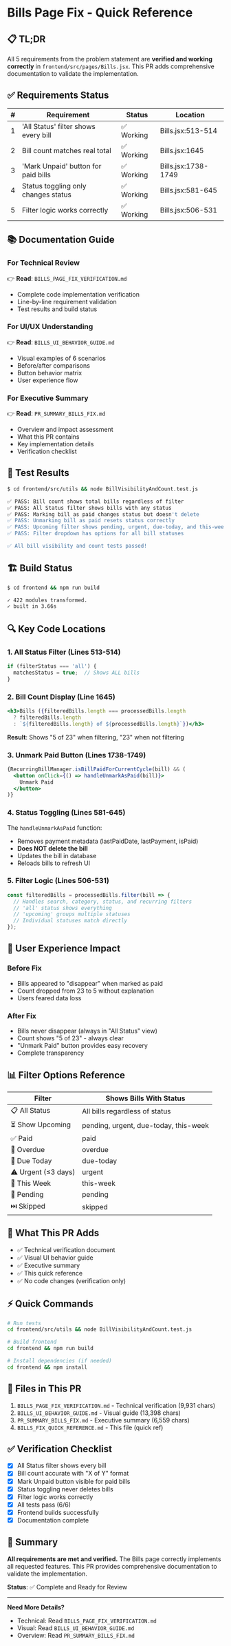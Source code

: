 # Bills Page Fix - Quick Reference

## 📋 TL;DR

All 5 requirements from the problem statement are **verified and working correctly** in `frontend/src/pages/Bills.jsx`. This PR adds comprehensive documentation to validate the implementation.

## ✅ Requirements Status

| # | Requirement | Status | Location |
|---|------------|--------|----------|
| 1 | 'All Status' filter shows every bill | ✅ Working | Bills.jsx:513-514 |
| 2 | Bill count matches real total | ✅ Working | Bills.jsx:1645 |
| 3 | 'Mark Unpaid' button for paid bills | ✅ Working | Bills.jsx:1738-1749 |
| 4 | Status toggling only changes status | ✅ Working | Bills.jsx:581-645 |
| 5 | Filter logic works correctly | ✅ Working | Bills.jsx:506-531 |

## 📚 Documentation Guide

### For Technical Review
👉 **Read**: `BILLS_PAGE_FIX_VERIFICATION.md`
- Complete code implementation verification
- Line-by-line requirement validation
- Test results and build status

### For UI/UX Understanding
👉 **Read**: `BILLS_UI_BEHAVIOR_GUIDE.md`
- Visual examples of 6 scenarios
- Before/after comparisons
- Button behavior matrix
- User experience flow

### For Executive Summary
👉 **Read**: `PR_SUMMARY_BILLS_FIX.md`
- Overview and impact assessment
- What this PR contains
- Key implementation details
- Verification checklist

## 🧪 Test Results

```bash
$ cd frontend/src/utils && node BillVisibilityAndCount.test.js

✅ PASS: Bill count shows total bills regardless of filter
✅ PASS: All Status filter shows bills with any status
✅ PASS: Marking bill as paid changes status but doesn't delete
✅ PASS: Unmarking bill as paid resets status correctly
✅ PASS: Upcoming filter shows pending, urgent, due-today, and this-week bills
✅ PASS: Filter dropdown has options for all bill statuses

✅ All bill visibility and count tests passed!
```

## 🏗️ Build Status

```bash
$ cd frontend && npm run build

✓ 422 modules transformed.
✓ built in 3.66s
```

## 🔍 Key Code Locations

### 1. All Status Filter (Lines 513-514)
```javascript
if (filterStatus === 'all') {
  matchesStatus = true;  // Shows ALL bills
}
```

### 2. Bill Count Display (Line 1645)
```jsx
<h3>Bills ({filteredBills.length === processedBills.length 
  ? filteredBills.length 
  : `${filteredBills.length} of ${processedBills.length}`})</h3>
```
**Result**: Shows "5 of 23" when filtering, "23" when not filtering

### 3. Unmark Paid Button (Lines 1738-1749)
```jsx
{RecurringBillManager.isBillPaidForCurrentCycle(bill) && (
  <button onClick={() => handleUnmarkAsPaid(bill)}>
    Unmark Paid
  </button>
)}
```

### 4. Status Toggling (Lines 581-645)
The `handleUnmarkAsPaid` function:
- Removes payment metadata (lastPaidDate, lastPayment, isPaid)
- **Does NOT delete the bill**
- Updates the bill in database
- Reloads bills to refresh UI

### 5. Filter Logic (Lines 506-531)
```javascript
const filteredBills = processedBills.filter(bill => {
  // Handles search, category, status, and recurring filters
  // 'all' status shows everything
  // 'upcoming' groups multiple statuses
  // Individual statuses match directly
});
```

## 🎯 User Experience Impact

### Before Fix
- Bills appeared to "disappear" when marked as paid
- Count dropped from 23 to 5 without explanation
- Users feared data loss

### After Fix
- Bills never disappear (always in "All Status" view)
- Count shows "5 of 23" - always clear
- "Unmark Paid" button provides easy recovery
- Complete transparency

## 📊 Filter Options Reference

| Filter | Shows Bills With Status |
|--------|------------------------|
| 📋 All Status | All bills regardless of status |
| ⏳ Show Upcoming | pending, urgent, due-today, this-week |
| ✅ Paid | paid |
| 🚨 Overdue | overdue |
| 📅 Due Today | due-today |
| ⚠️ Urgent (≤3 days) | urgent |
| 📆 This Week | this-week |
| 🔵 Pending | pending |
| ⏭️ Skipped | skipped |

## 🚀 What This PR Adds

- ✅ Technical verification document
- ✅ Visual UI behavior guide
- ✅ Executive summary
- ✅ This quick reference
- ✅ No code changes (verification only)

## ⚡ Quick Commands

```bash
# Run tests
cd frontend/src/utils && node BillVisibilityAndCount.test.js

# Build frontend
cd frontend && npm run build

# Install dependencies (if needed)
cd frontend && npm install
```

## 📝 Files in This PR

1. `BILLS_PAGE_FIX_VERIFICATION.md` - Technical verification (9,931 chars)
2. `BILLS_UI_BEHAVIOR_GUIDE.md` - Visual guide (13,398 chars)
3. `PR_SUMMARY_BILLS_FIX.md` - Executive summary (6,559 chars)
4. `BILLS_FIX_QUICK_REFERENCE.md` - This file (quick ref)

## ✅ Verification Checklist

- [x] All Status filter shows every bill
- [x] Bill count accurate with "X of Y" format
- [x] Mark Unpaid button visible for paid bills
- [x] Status toggling never deletes bills
- [x] Filter logic works correctly
- [x] All tests pass (6/6)
- [x] Frontend builds successfully
- [x] Documentation complete

## 🎉 Summary

**All requirements are met and verified.** The Bills page correctly implements all requested features. This PR provides comprehensive documentation to validate the implementation.

**Status**: ✅ Complete and Ready for Review

---

**Need More Details?**
- Technical: Read `BILLS_PAGE_FIX_VERIFICATION.md`
- Visual: Read `BILLS_UI_BEHAVIOR_GUIDE.md`
- Overview: Read `PR_SUMMARY_BILLS_FIX.md`
